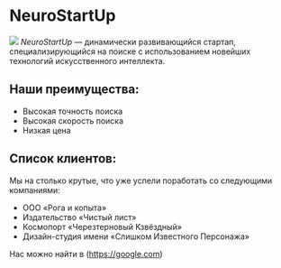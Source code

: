  # NeuroStartUp
 ![](https://netology-code.github.io/git-homeworks/introduction/assets/logo.png)
 *NeuroStartUp* — динамически развивающийся стартап, специализирующийся на поиске с использованием новейших технологий искусственного интеллекта.
 
 ## Наши преимущества:
 - Высокая точность поиска
 - Высокая скорость поиска
 - Низкая цена
 
 ## Список клиентов:
Мы на столько крутые, что уже успели поработать со следующими компаниями:

- ООО «Рога и копыта»
- Издательство «Чиcтый лист»
- Космопорт «Черезтерновый Кзвёздный»
- Дизайн-студия имени «Слишком Известного Персонажа»

Нас можно найти в (https://google.com)